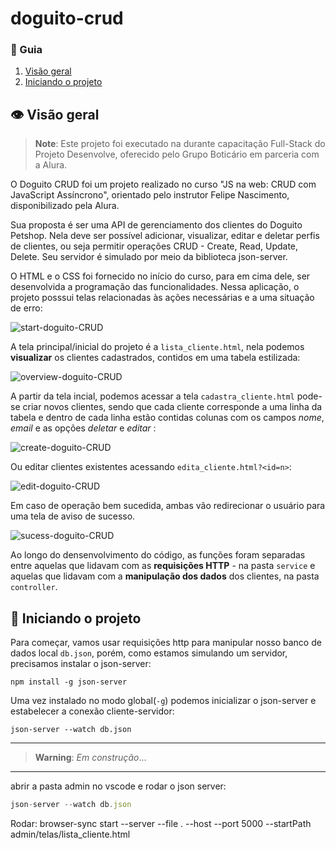 # doguito-crud

### 📌 Guia
 1. [Visão geral](#visao-geral)
 2. [Iniciando o projeto](#inicio-proj)

<div id='visao-geral'/>  

## 👁️ Visão geral
>**Note**: Este projeto foi executado na durante capacitação Full-Stack do Projeto Desenvolve, oferecido pelo Grupo Boticário em parceria com a Alura.

O Doguito CRUD foi um projeto realizado no curso "JS na web: CRUD com JavaScript Assíncrono", orientado pelo instrutor Felipe Nascimento, disponibilizado pela Alura. 

Sua proposta é ser uma API de gerenciamento dos clientes do Doguito Petshop. Nela deve ser possível adicionar, visualizar, editar e deletar perfis de clientes, ou seja permitir operações CRUD - Create, Read, Update, Delete. Seu servidor é simulado por meio da biblioteca json-server.

O HTML e o CSS foi fornecido no início do curso, para em cima dele, ser desenvolvida a programação das funcionalidades. Nessa aplicação, o projeto posssui telas relacionadas às ações necessárias e a uma situação de erro:

![start-doguito-CRUD](https://github.com/emararipe/doguito-crud/assets/115882935/0fd3b7e6-bc23-429d-921c-a3ddf16310af)  

 A tela principal/inicial do projeto é a ``lista_cliente.html``, nela podemos **visualizar** os clientes cadastrados, contidos em uma tabela estilizada:

![overview-doguito-CRUD](https://github.com/emararipe/doguito-crud/assets/115882935/790715f4-cc07-4a8a-aac1-02cde4459d58)

A partir da tela incial, podemos acessar a tela ``cadastra_cliente.html`` pode-se criar novos clientes, sendo que cada cliente corresponde a uma linha da tabela e dentro de cada linha estão contidas colunas com os campos *nome*, *email* e as opções *deletar* e *editar* :

![create-doguito-CRUD](https://github.com/emararipe/doguito-crud/assets/115882935/6bba0e4d-87bb-4794-9ad0-1be27e92830d)

Ou editar clientes existentes acessando ``edita_cliente.html?<id=n>``:

![edit-doguito-CRUD](https://github.com/emararipe/doguito-crud/assets/115882935/63093a63-7a07-44cc-9514-df4b11bd055f)

Em caso de operação bem sucedida, ambas vão redirecionar o usuário para uma tela de aviso de sucesso.

![sucess-doguito-CRUD](https://github.com/emararipe/doguito-crud/assets/115882935/c3ae4eff-b589-4c0f-ba89-f1960c121121)

Ao longo do densenvolvimento do código, as funções foram separadas entre aquelas que lidavam com as **requisições HTTP** - na pasta ``service`` e aquelas que lidavam com a **manipulação dos dados** dos clientes, na pasta ``controller``.

<div id='inicio-proj'/> 

## 🏁 Iniciando o projeto
Para começar, vamos usar requisições http para manipular nosso banco de dados local ``db.json``, porém, como estamos simulando um servidor, precisamos instalar o json-server:
```
npm install -g json-server
```
Uma vez instalado no modo global(``-g``) podemos inicializar o json-server e estabelecer a conexão cliente-servidor:
```
json-server --watch db.json
```


---
> **Warning**: *Em construção*...

---



abrir a pasta admin no vscode e 
rodar o json server: 
```js
json-server --watch db.json
```

Rodar: browser-sync start --server --file . --host --port 5000 --startPath admin/telas/lista_cliente.html
